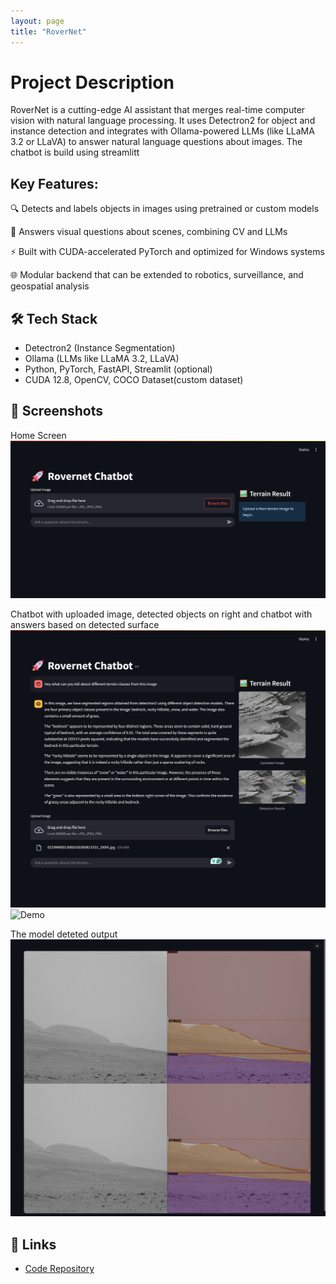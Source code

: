 ```yaml
---
layout: page
title: "RoverNet"
---
```


# Project Description

RoverNet is a cutting-edge AI assistant that merges real-time computer vision with natural language processing. It uses Detectron2 for object and instance detection and integrates with Ollama-powered LLMs (like LLaMA 3.2 or LLaVA) to answer natural language questions about images. The chatbot is build using streamlitt

## Key Features:
🔍 Detects and labels objects in images using pretrained or custom models

💬 Answers visual questions about scenes, combining CV and LLMs

⚡ Built with CUDA-accelerated PyTorch and optimized for Windows systems

🌐 Modular backend that can be extended to robotics, surveillance, and geospatial analysis

## 🛠️ Tech Stack
- Detectron2 (Instance Segmentation)
- Ollama (LLMs like LLaMA 3.2, LLaVA)
- Python, PyTorch, FastAPI, Streamlit (optional)
- CUDA 12.8, OpenCV, COCO Dataset(custom dataset)

## 📸 Screenshots

Home Screen
![Demo](/personal/project1/images/initial_screen.png)

Chatbot with uploaded image, detected objects on right and chatbot with answers based on detected surface
![Demo](/personal/project1/images/results.png)  
![Demo](/personal/project1/images/results2.png)

The model deteted output
![Demo](/personal/project1/images/detection_result.png)


## 🔗 Links
- [Code Repository](https://github.com/jhanvizala230/Rovernet-chatbot)
